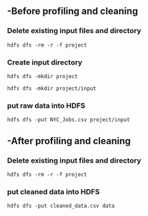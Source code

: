 ## -Before profiling and cleaning
### Delete existing input files and directory

`hdfs dfs -rm -r -f project`

### Create input directory

`hdfs dfs -mkdir project`

`hdfs dfs -mkdir project/input`

### put raw data into HDFS
`hdfs dfs -put NYC_Jobs.csv project/input`




## -After profiling and cleaning

### Delete existing input files and directory

`hdfs dfs -rm -r -f project`

### put cleaned data into HDFS 
`hdfs dfs -put cleaned_data.csv data`